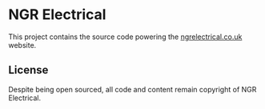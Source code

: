 # NGR Electrical

This project contains the source code powering the [ngrelectrical.co.uk](http://ngrelectrical.co.uk) website.

## License

Despite being open sourced, all code and content remain copyright of NGR Electrical.
